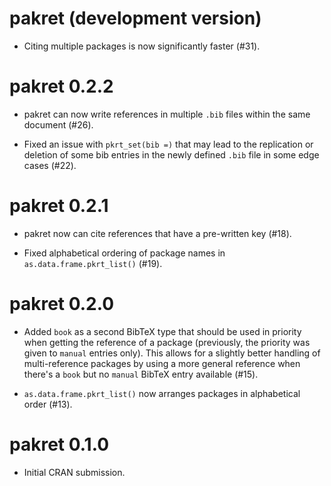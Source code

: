 # pakret (development version)

* Citing multiple packages is now significantly faster (#31).

# pakret 0.2.2

* pakret can now write references in multiple `.bib` files within the same document (#26).

* Fixed an issue with `pkrt_set(bib =)` that may lead to the replication or deletion of some bib entries in the newly defined `.bib` file in some edge cases (#22).

# pakret 0.2.1

* pakret now can cite references that have a pre-written key (#18).

* Fixed alphabetical ordering of package names in `as.data.frame.pkrt_list()` (#19).

# pakret 0.2.0

* Added `book` as a second BibTeX type that should be used in priority when getting the reference of a package (previously, the priority was given to `manual` entries only). This allows for a slightly better handling of multi-reference packages by using a more general reference when there's a `book` but no `manual` BibTeX entry available (#15).

* `as.data.frame.pkrt_list()` now arranges packages in alphabetical order (#13).

# pakret 0.1.0

* Initial CRAN submission.
